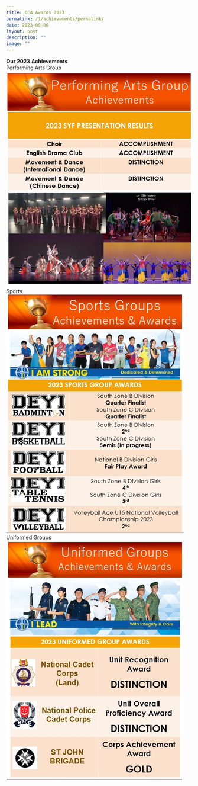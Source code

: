 ```yaml
---
title: CCA Awards 2023
permalink: /1/achievements/permalink/
date: 2023-09-06
layout: post
description: ""
image: ""
---
```

**Our 2023 Achievements**
<br> Performing Arts Group
<br> ![](/images/Main%20Page%20(Announcements)/Perf%20Arts%20Website%20-%2031%20May%20Announcement%202023%20Updated%20-%20Chew%20Yi%20Ni.jpg)
<br> Sports
<br> ![](/images/Main%20Page%20(Announcements)/2023%20sports%20awards.jpg)
<br> Uniformed Groups
<br> ![](/images/Main%20Page%20(Announcements)/2023%20ug%20awards.jpg)